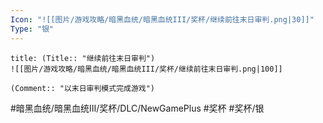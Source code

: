 ```yaml
---
Icon: "![[图片/游戏攻略/暗黑血统/暗黑血统III/奖杯/继续前往末日审判.png|30]]"
Type: "银"
---
```

```ad-common-silver-trophy
title: (Title:: "继续前往末日审判")
![[图片/游戏攻略/暗黑血统/暗黑血统III/奖杯/继续前往末日审判.png|100]]

(Comment:: "以末日审判模式完成游戏")
```

#暗黑血统/暗黑血统III/奖杯/DLC/NewGamePlus #奖杯 #奖杯/银
